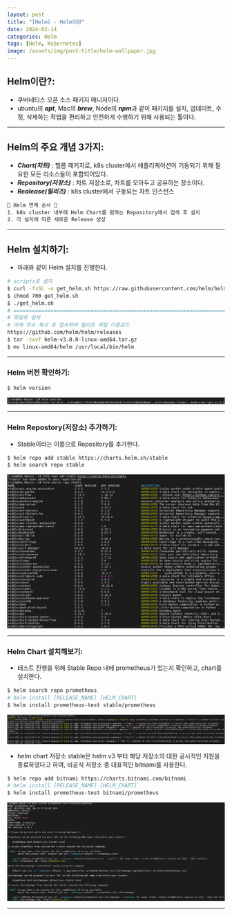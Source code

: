 ```yaml
---
layout: post
title: "[Helm] - Helm이란"
date: 2024-02-14
categories: Helm
tags: [Helm, Kubernetes]
image: /assets/img/post-title/helm-wallpaper.jpg
---
```


## Helm이란?:
- 쿠버네티스 오픈 소스 패키지 매니저이다.
- ubuntu의 ***apt***, Mac의 ***brew***, Node의 ***npm***과 같이 패키지를 설치, 업데이트, 수정, 삭제하는 작업을 편리하고 안전하게 수행하기 위해 사용되는 툴이다.

* * *

## Helm의 주요 개념 3가지:
- ***Chart(차트)*** : 헬름 패키지로, k8s cluster에서 애플리케이션이 기동되기 위해 필요한 모든 리소스들이 포함되어있다.
- ***Repository(저장소)*** : 차트 저장소로, 차트를 모아두고 공유하는 장소이다.
- ***Realease(릴리즈)*** : k8s cluster에서 구동되는 차트 인스턴스
```html
🙌 Helm 연계 순서 🙌
1. k8s cluster 내부에 Helm Chart를 원하는 Repository에서 검색 후 설치
2. 각 설치에 따른 새로운 Release 생성
```

* * *

## Helm 설치하기:
- 아래와 같이 Helm 설치를 진행한다.
```bash
# scripts로 설치
$ curl -fsSL -o get_helm.sh https://raw.githubusercontent.com/helm/helm/master/scripts/get-helm-3
$ chmod 700 get_helm.sh
$ ./get_helm.sh
# ===========================================================================================
# 파일로 설치
# 아래 주소 복사 후 접속하여 릴리즈 파일 다운로드
https://github.com/helm/helm/releases
$ tar -zxvf helm-v3.0.0-linux-amd64.tar.gz
$ mv linux-amd64/helm /usr/local/bin/helm
```

* * *

### Helm 버전 확인하기:
```bash
$ helm version
```
[![Helm 버전 확인](/assets/img/post/kubernetes/Helm%20버전%20확인.png)](/assets/img/post/kubernetes/Helm%20버전%20확인.png)

* * *

### Helm Repostory(저장소) 추가하기:
- Stable이라는 이름으로 Repository를 추가한다.
```bash
$ helm repo add stable https://charts.helm.sh/stable
$ helm search repo stable
```
[![Helm Repository 목록](/assets/img/post/kubernetes/Helm%20Repository%20목록.png)](/assets/img/post/kubernetes/Helm%20Repository%20목록.png)

* * *

### Helm Chart 설치해보기:
- 테스트 진행을 위해 Stable Repo 내에 prometheus가 있는지 확인하고, chart를 설치한다.
```bash
$ helm search repo prometheus
# helm install [RELEASE_NAME] [HELM_CHART]
$ helm install prometheus-test stable/prometheus
```
[![Helm repo stable 에러 발생](/assets/img/post/kubernetes/Helm%20repo%20stable%20에러%20발생.png)](/assets/img/post/kubernetes/Helm%20repo%20stable%20에러%20발생.png)

- helm chart 저장소 stable은 helm v3 부터 해당 저장소의 대한 공시적인 지원을 종료하였다고 하여, 비공식 저장소 중 대표적인 bitnami를 사용한다.
```bash
$ helm repo add bitnami https://charts.bitnami.com/bitnami
# helm install [RELEASE_NAME] [HELM_CHART]
$ helm install prometheus-test bitnami/prometheus
```
[![Helm chart 저장소 변경 후 prometheus 설치](/assets/img/post/kubernetes/Helm%20chart%20저장소%20변경%20후%20prometheus%20설치.png)](/assets/img/post/kubernetes/Helm%20chart%20저장소%20변경%20후%20prometheus%20설치.png)

* * *